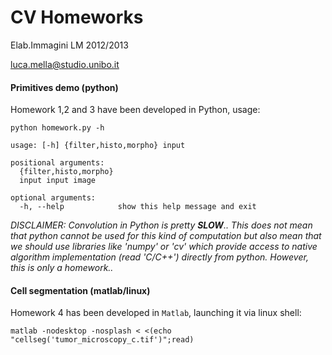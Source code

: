 CV Homeworks
============

Elab.Immagini LM 2012/2013

luca.mella@studio.unibo.it

#### Primitives demo (python)

Homework 1,2 and 3 have been developed in Python, usage:

```
python homework.py -h              

usage: [-h] {filter,histo,morpho} input

positional arguments:
  {filter,histo,morpho}
  input input image

optional arguments:
  -h, --help            show this help message and exit
```   

_DISCLAIMER: Convolution in Python is pretty __SLOW__.. 
This does not mean that python cannot be used 
for this kind of computation but also mean that we should use libraries like 'numpy' or 'cv' which provide
access to native algorithm implementation (read 'C/C++') directly from python.
However, this is only a homework.._
      
      
#### Cell segmentation (matlab/linux)
    
Homework 4 has been developed in `Matlab`, launching it via linux shell: 

```  
matlab -nodesktop -nosplash < <(echo "cellseg('tumor_microscopy_c.tif')";read)
```


